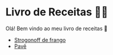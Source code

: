 # Livro de Receitas :man_cook:

Olá! Bem vindo ao meu livro de receitas :wave:

- [Strogonoff de frango](https://github.com/RFATeixeira/livro-receitas/blob/master/receitas/strogonoff.md)
- [Pavê](https://github.com/RFATeixeira/livro-receitas/blob/master/receitas/pave.md)
